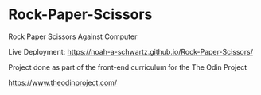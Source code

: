 # Rock-Paper-Scissors
Rock Paper Scissors Against Computer

Live Deployment: https://noah-a-schwartz.github.io/Rock-Paper-Scissors/

Project done as part of the front-end curriculum for the The Odin Project

https://www.theodinproject.com/
